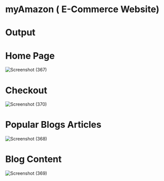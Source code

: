 # myAmazon ( E-Commerce Website)

# Output
# Home Page
![Screenshot (367)](https://user-images.githubusercontent.com/110371845/203379875-0bddc7a4-4209-4464-93f7-acf5bd28cc2d.png)

# Checkout
![Screenshot (370)](https://user-images.githubusercontent.com/110371845/203379987-841fbe12-3379-4321-9236-e0fcf06b1392.png)

# Popular Blogs Articles
![Screenshot (368)](https://user-images.githubusercontent.com/110371845/203379928-c89cc7b0-f169-4b00-a65d-a9eb2933b87e.png)

# Blog Content
![Screenshot (369)](https://user-images.githubusercontent.com/110371845/203379963-7df3109c-ccf1-431f-a428-3c9f8d52c8da.png)

